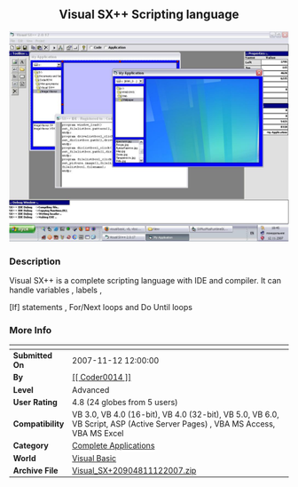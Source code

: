 ﻿<div align="center">

## Visual SX\+\+ Scripting language

<img src="PIC20071112115885439.JPG">
</div>

### Description

Visual SX++ is a complete scripting language with IDE and compiler. It can handle variables , labels ,

[If] statements , For/Next loops and Do Until loops
 
### More Info
 


<span>             |<span>
---                |---
**Submitted On**   |2007-11-12 12:00:00
**By**             |[\[\[ Coder0014 \]\]](https://github.com/Planet-Source-Code/PSCIndex/blob/master/ByAuthor/coder0014.md)
**Level**          |Advanced
**User Rating**    |4.8 (24 globes from 5 users)
**Compatibility**  |VB 3\.0, VB 4\.0 \(16\-bit\), VB 4\.0 \(32\-bit\), VB 5\.0, VB 6\.0, VB Script, ASP \(Active Server Pages\) , VBA MS Access, VBA MS Excel
**Category**       |[Complete Applications](https://github.com/Planet-Source-Code/PSCIndex/blob/master/ByCategory/complete-applications__1-27.md)
**World**          |[Visual Basic](https://github.com/Planet-Source-Code/PSCIndex/blob/master/ByWorld/visual-basic.md)
**Archive File**   |[Visual\_SX\+20904811122007\.zip](https://github.com/Planet-Source-Code/coder0014-visual-sx-scripting-language__1-69598/archive/master.zip)








